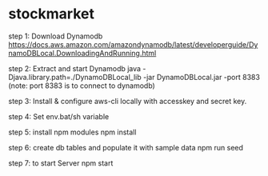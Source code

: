 # stockmarket
step 1: Download Dynamodb https://docs.aws.amazon.com/amazondynamodb/latest/developerguide/DynamoDBLocal.DownloadingAndRunning.html

step 2: Extract and start Dynamodb 
         java -Djava.library.path=./DynamoDBLocal_lib -jar DynamoDBLocal.jar -port 8383
         (note: port 8383 is to connect to dynamodb)
         
step 3: Install & configure aws-cli locally with accesskey and secret key.

step 4: Set env.bat/sh variable

step 5: install npm modules
         npm install
         
step 6: create db tables and populate it with sample data
         npm run seed
         
step 7: to start Server
         npm start
